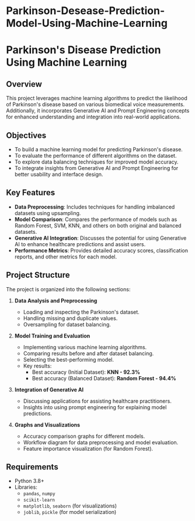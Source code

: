 # Parkinson-Desease-Prediction-Model-Using-Machine-Learning
# Parkinson's Disease Prediction Using Machine Learning

## Overview
This project leverages machine learning algorithms to predict the likelihood of Parkinson's disease based on various biomedical voice measurements. Additionally, it incorporates Generative AI and Prompt Engineering concepts for enhanced understanding and integration into real-world applications.

## Objectives
- To build a machine learning model for predicting Parkinson's disease.
- To evaluate the performance of different algorithms on the dataset.
- To explore data balancing techniques for improved model accuracy.
- To integrate insights from Generative AI and Prompt Engineering for better usability and interface design.

## Key Features
- **Data Preprocessing**: Includes techniques for handling imbalanced datasets using upsampling.
- **Model Comparison**: Compares the performance of models such as Random Forest, SVM, KNN, and others on both original and balanced datasets.
- **Generative AI Integration**: Discusses the potential for using Generative AI to enhance healthcare predictions and assist users.
- **Performance Metrics**: Provides detailed accuracy scores, classification reports, and other metrics for each model.

## Project Structure
The project is organized into the following sections:

1. **Data Analysis and Preprocessing**  
   - Loading and inspecting the Parkinson's dataset.  
   - Handling missing and duplicate values.  
   - Oversampling for dataset balancing.

2. **Model Training and Evaluation**  
   - Implementing various machine learning algorithms.  
   - Comparing results before and after dataset balancing.  
   - Selecting the best-performing model.  
   - Key results:  
     - Best accuracy (Initial Dataset): **KNN - 92.3%**  
     - Best accuracy (Balanced Dataset): **Random Forest - 94.4%**

3. **Integration of Generative AI**  
   - Discussing applications for assisting healthcare practitioners.  
   - Insights into using prompt engineering for explaining model predictions.

4. **Graphs and Visualizations**  
   - Accuracy comparison graphs for different models.  
   - Workflow diagram for data preprocessing and model evaluation.  
   - Feature importance visualization (for Random Forest).

## Requirements
- Python 3.8+
- Libraries:  
  - `pandas`, `numpy`  
  - `scikit-learn`  
  - `matplotlib`, `seaborn` (for visualizations)  
  - `joblib`, `pickle` (for model serialization)


